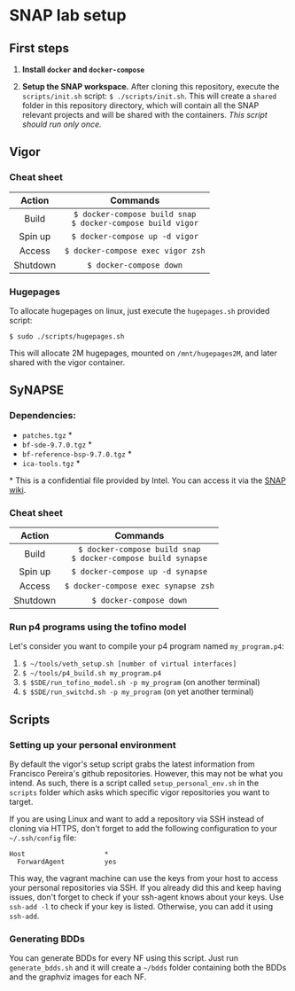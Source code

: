 # SNAP lab setup

## First steps

1. **Install `docker` and `docker-compose`**

2. **Setup the SNAP workspace.** After cloning this repository, execute the `scripts/init.sh` script: `$ ./scripts/init.sh`. This will create a `shared` folder in this repository directory, which will contain all the SNAP relevant projects and will be shared with the containers. *This script should run only once.*

## Vigor

### Cheat sheet

|  Action  |                                Commands                                |
|:--------:|:----------------------------------------------------------------------:|
|   Build  | ```$ docker-compose build snap```<br>```$ docker-compose build vigor``` |
|  Spin up |                  ``` $ docker-compose up -d vigor ```                  |
|  Access  |                 ``` $ docker-compose exec vigor zsh ```                |
| Shutdown |                      ``` $ docker-compose down ```                     |

### Hugepages

To allocate hugepages on linux, just execute the `hugepages.sh` provided script:

```
$ sudo ./scripts/hugepages.sh
```

This will allocate 2M hugepages, mounted on `/mnt/hugepages2M`, and later shared with the vigor container.

## SyNAPSE

### Dependencies:
  * `patches.tgz` \*
  * `bf-sde-9.7.0.tgz` \*
  * `bf-reference-bsp-9.7.0.tgz` \*
  * `ica-tools.tgz` \*

\* This is a confidential file provided by Intel. You can access it via the [SNAP wiki](https://snaplab.2y.net/InstallingTheTofinoSDE). 

### Cheat sheet

|  Action  |                                Commands                                |
|:--------:|:----------------------------------------------------------------------:|
|   Build  |```$ docker-compose build snap```<br>```$ docker-compose build synapse```|
|  Spin up |                  ``` $ docker-compose up -d synapse ```                  |
|  Access  |                 ``` $ docker-compose exec synapse zsh ```                |
| Shutdown |                      ``` $ docker-compose down ```                     |

### Run p4 programs using the tofino model

Let's consider you want to compile your p4 program named `my_program.p4`:

1. `$ ~/tools/veth_setup.sh [number of virtual interfaces]`
2. `$ ~/tools/p4_build.sh my_program.p4`
3. `$ $SDE/run_tofino_model.sh -p my_program` (on another terminal)
4. `$ $SDE/run_switchd.sh -p my_program` (on yet another terminal)

## Scripts

### Setting up your personal environment

By default the vigor's setup script grabs the latest information from Francisco Pereira's github repositories. However, this may not be what you intend. As such, there is a script called `setup_personal_env.sh` in the `scripts` folder which asks which specific vigor repositories you want to target.

If you are using Linux and want to add a repository via SSH instead of cloning via HTTPS, don't forget to add the following configuration to your `~/.ssh/config` file:

```
Host                    *
  ForwardAgent          yes 
```

This way, the vagrant machine can use the keys from your host to access your personal repositories via SSH. If you already did this and keep having issues, don't forget to check if your ssh-agent knows about your keys. Use `ssh-add -l` to check if your key is listed. Otherwise, you can add it using `ssh-add`.

### Generating BDDs

You can generate BDDs for every NF using this script. Just run `generate_bdds.sh` and it will create a `~/bdds` folder containing both the BDDs and the graphviz images for each NF.
